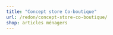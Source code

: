 ```yaml
---
title: "Concept store Co-boutique"
url: /redon/concept-store-co-boutique/
shop: articles ménagers
---
```


